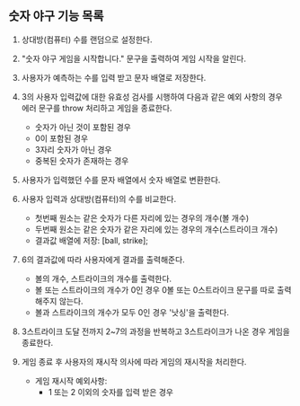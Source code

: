 ## 숫자 야구 기능 목록

1. 상대방(컴퓨터) 수를 랜덤으로 설정한다.

2. "숫자 야구 게임을 시작합니다." 문구을 출력하여 게임 시작을 알린다.

3. 사용자가 예측하는 수를 입력 받고 문자 배열로 저장한다.

4. 3의 사용자 입력값에 대한 유효성 검사를 시행하여 다음과 같은 예외 사항의 경우 에러 문구를 throw 처리하고 게임을 종료한다.

   - 숫자가 아닌 것이 포함된 경우
   - 0이 포함된 경우
   - 3자리 숫자가 아닌 경우
   - 중복된 숫자가 존재하는 경우

5. 사용자가 입력했던 수를 문자 배열에서 숫자 배열로 변환한다.

6. 사용자 입력과 상대방(컴퓨터)의 수를 비교한다.

   - 첫번째 원소는 같은 숫자가 다른 자리에 있는 경우의 개수(볼 개수)
   - 두번째 원소는 같은 숫자가 같은 자리에 있는 경우의 개수(스트라이크 개수)
   - 결과값 배열에 저장: [ball, strike];

7. 6의 결과값에 따라 사용자에게 결과를 출력해준다.

   - 볼의 개수, 스트라이크의 개수를 출력한다.
   - 볼 또는 스트라이크의 개수가 0인 경우 0볼 또는 0스트라이크 문구를 따로 출력해주지 않는다.
   - 볼과 스트라이크의 개수가 모두 0인 경우 '낫싱'을 출력한다.

8. 3스트라이크 도달 전까지 2~7의 과정을 반복하고 3스트라이크가 나온 경우 게임을 종료한다.

9. 게임 종료 후 사용자의 재시작 의사에 따라 게임의 재시작을 처리한다.
   - 게임 재시작 예외사항:
     - 1 또는 2 이외의 숫자를 입력 받은 경우
